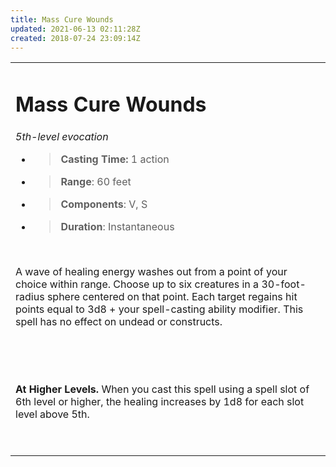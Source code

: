 ```yaml
---
title: Mass Cure Wounds
updated: 2021-06-13 02:11:28Z
created: 2018-07-24 23:09:14Z
---
```


<table><tbody><tr class="odd"><td><h1 id="mass-cure-wounds"><strong>Mass Cure Wounds</strong></h1><p><em>5th-level evocation</em></p><ul><li><blockquote><p><strong>Casting Time:</strong> 1 action</p></blockquote></li><li><blockquote><p><strong>Range</strong>: 60 feet</p></blockquote></li><li><blockquote><p><strong>Components</strong>: V, S</p></blockquote></li><li><blockquote><p><strong>Duration</strong>: Instantaneous</p></blockquote></li></ul><p> </p><p>A wave of healing energy washes out from a point of your choice within range. Choose up to six creatures in a 30-foot-radius sphere centered on that point. Each target regains hit points equal to 3d8 + your spell-casting ability modifier. This spell has no effect on undead or constructs.</p><p> </p><p> </p><p><strong>At Higher Levels.</strong> When you cast this spell using a spell slot of 6th level or higher, the healing increases by 1d8 for each slot level above 5th.</p><p> </p></td></tr></tbody></table>